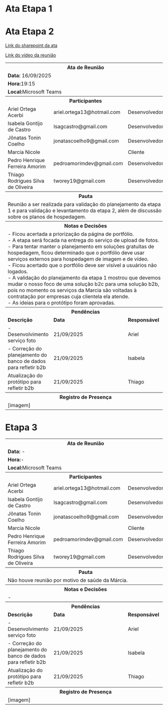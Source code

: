 # Ata Etapa 1

# Ata Etapa 2
[Link do sharepoint da ata](https://sgapucminasbr-my.sharepoint.com/personal/866779_sga_pucminas_br/_layouts/15/guestaccess.aspx?share=EbsPeu6uwMlBhjlt-fecW-YB2YqkRqq7C4eeHZrCG1_yzA&e=pgCude)

[Link do vídeo da reunião](https://youtu.be/rmF-XVMPYqE)

<table>
<tr>
    <th colspan="3" width="1000">Ata de Reunião</th>
  </tr>
  <tr>
    <td colspan="3"> 
    <strong>Data:</strong> 16/09/2025
    </td>
      </tr>
  <tr>
    <td colspan="3"><strong>Hora:</strong>19:15</td> 
  </tr>
  <tr>
    <td colspan="3"><strong>Local:</strong>Microsoft Teams</td> 
  </tr>
  <tr>
    <th colspan="3" width="1000">Participantes</th>
  </tr>
  <tr>
    <td>Ariel Ortega Acerbi </td>
    <td>ariel.ortega13@hotmail.com</td>
    <td>Desenvolvedor</td>
  </tr>
    <tr>
    <td>Isabela Gontijo de Castro </td>
    <td>Isagcastro@gmail.com </td>
    <td>Desenvolvedor</td>
  </tr>
      <tr>
    <td>Jônatas Tonin Coelho </td>
    <td>jonatascoelho9@gmail.com</td>
    <td>Desenvolvedor</td>
  </tr>
      <tr>
    <td>Marcia Nicole </td>
    <td></td>
    <td>Cliente</td>
  </tr>
      <tr>
    <td>Pedro Henrique Ferreira Amorim </td>
    <td>pedroamorimdev@gmail.com</td>
    <td>Desenvolvedor</td>
  </tr>
      <tr>
    <td>Thiago Rodrigues Silva de Oliveira </td>
    <td>tworey19@gmail.com</td>
    <td>Desenvolvedor</td>
  </tr>
  <tr>
  <th colspan="3">Pauta</th>
  </tr>
<tr>
  <td colspan="3">
  Reunião a ser realizada para validação do planejamento da etapa 1 e para validação e levantamento da etapa 2, além de discussão sobre os planos de hospedagem. 
  </td>
  </tr>
  <tr>
  <th colspan="3">Notas e Decisões</th>
  </tr>
  <tr>
  <td colspan="3">
- Ficou acertada a priorização da página de portfólio. <br>
- A etapa será focada na entrega do serviço de upload de fotos.<br>
- Para tentar manter o planejamento em soluções gratuitas de hospedagem, ficou determinado que o portfólio deve usar serviços externos para hospedagem de imagem e de vídeo. <br>
- Ficou acertado que o portfólio deve ser visível a usuários não logados.<br>
- A validação do planejamento da etapa 1 mostrou que devemos mudar o nosso foco de uma solução b2c para uma solução b2b, pois no momento os serviços da Marcia são voltadas à contratação por empresas cuja clientela ela atende.<br>
- As ideias para o protótipo foram aprovadas. 
  </td>
  </tr>
  <tr>
  <th colspan="3">Pendências</th>
  </tr>
  <tr>
  <td>
  <strong>Descrição</strong>
  </td>
  <td>
  <strong>Data</strong>
  </td>
  <td>
  <strong>Responsável</strong>
  </td>
  </tr>
    <tr>
  <td>
  - Desenvolvimento serviço foto 
  </td>
  <td>
  21/09/2025 
  </td>
  <td>
  Ariel
  </td>
  </tr>
    <tr>
  <td>
  - Correção do planejamento do banco de dados para refletir b2b 
  </td>
  <td>
  21/09/2025 
  </td>
  <td>
  Isabela
  </td>
  </tr>
    <tr>
  <td>
  Atualização do protótipo para refletir b2b 
  </td>
  <td>
  21/09/2025 
  </td>
  <td>
  Thiago
  </td>
  </tr>
  <tr>
  <th colspan="3">Registro de Presença</th>
  </tr>
    <tr>
  <td colspan="3">[imagem]</td>
  </tr>

</table>

# Etapa 3

<table>
<tr>
    <th colspan="3" width="1000">Ata de Reunião</th>
  </tr>
  <tr>
    <td colspan="3"> 
    <strong>Data:</strong> -
    </td>
      </tr>
  <tr>
    <td colspan="3"><strong>Hora:</strong>-</td> 
  </tr>
  <tr>
    <td colspan="3"><strong>Local:</strong>Microsoft Teams</td> 
  </tr>
  <tr>
    <th colspan="3" width="1000">Participantes</th>
  </tr>
  <tr>
    <td>Ariel Ortega Acerbi </td>
    <td>ariel.ortega13@hotmail.com</td>
    <td>Desenvolvedor</td>
  </tr>
    <tr>
    <td>Isabela Gontijo de Castro </td>
    <td>Isagcastro@gmail.com </td>
    <td>Desenvolvedor</td>
  </tr>
      <tr>
    <td>Jônatas Tonin Coelho </td>
    <td>jonatascoelho9@gmail.com</td>
    <td>Desenvolvedor</td>
  </tr>
      <tr>
    <td>Marcia Nicole </td>
    <td></td>
    <td>Cliente</td>
  </tr>
      <tr>
    <td>Pedro Henrique Ferreira Amorim </td>
    <td>pedroamorimdev@gmail.com</td>
    <td>Desenvolvedor</td>
  </tr>
      <tr>
    <td>Thiago Rodrigues Silva de Oliveira </td>
    <td>tworey19@gmail.com</td>
    <td>Desenvolvedor</td>
  </tr>
  <tr>
  <th colspan="3">Pauta</th>
  </tr>
<tr>
  <td colspan="3">
  Não houve reunião por motivo de saúde da Márcia.
  </td>
  </tr>
  <tr>
  <th colspan="3">Notas e Decisões</th>
  </tr>
  <tr>
  <td colspan="3">
-
  </td>
  </tr>
  <tr>
  <th colspan="3">Pendências</th>
  </tr>
  <tr>
  <td>
  <strong>Descrição</strong>
  </td>
  <td>
  <strong>Data</strong>
  </td>
  <td>
  <strong>Responsável</strong>
  </td>
  </tr>
    <tr>
  <td>
  - Desenvolvimento serviço foto 
  </td>
  <td>
  21/09/2025 
  </td>
  <td>
  Ariel
  </td>
  </tr>
    <tr>
  <td>
  - Correção do planejamento do banco de dados para refletir b2b 
  </td>
  <td>
  21/09/2025 
  </td>
  <td>
  Isabela
  </td>
  </tr>
    <tr>
  <td>
  Atualização do protótipo para refletir b2b 
  </td>
  <td>
  21/09/2025 
  </td>
  <td>
  Thiago
  </td>
  </tr>
  <tr>
  <th colspan="3">Registro de Presença</th>
  </tr>
    <tr>
  <td colspan="3">[imagem]</td>
  </tr>

</table>
